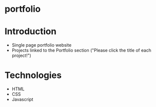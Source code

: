 # portfolio


# Introduction

- Single page portfolio website
- Projects linked to the Portfolio section ("Please click the title of each project!")



# Technologies

 - HTML
 - CSS
 - Javascript
